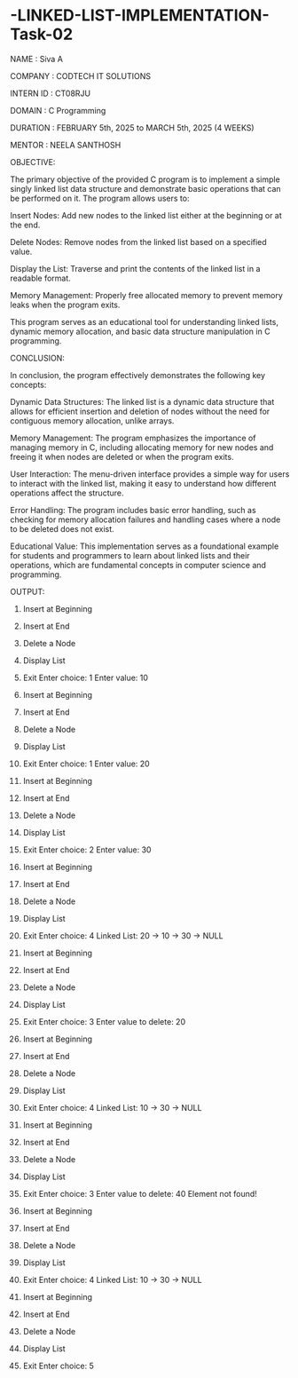 # -LINKED-LIST-IMPLEMENTATION-Task-02

NAME : Siva A

COMPANY : CODTECH IT SOLUTIONS

INTERN ID : CT08RJU

DOMAIN : C Programming

DURATION : FEBRUARY 5th, 2025 to MARCH 5th, 2025 (4 WEEKS)

MENTOR : NEELA SANTHOSH

OBJECTIVE:

The primary objective of the provided C program is to implement a simple singly linked list data structure and demonstrate basic operations that can be performed on it. The program allows users to:

Insert Nodes: Add new nodes to the linked list either at the beginning or at the end.

Delete Nodes: Remove nodes from the linked list based on a specified value.

Display the List: Traverse and print the contents of the linked list in a readable format.

Memory Management: Properly free allocated memory to prevent memory leaks when the program exits.

This program serves as an educational tool for understanding linked lists, dynamic memory allocation, and basic data structure manipulation in C programming.

CONCLUSION:

In conclusion, the program effectively demonstrates the following key concepts:

Dynamic Data Structures: The linked list is a dynamic data structure that allows for efficient insertion and deletion of nodes without the need for contiguous memory allocation, unlike arrays.

Memory Management: The program emphasizes the importance of managing memory in C, including allocating memory for new nodes and freeing it when nodes are deleted or when the program exits.

User Interaction: The menu-driven interface provides a simple way for users to interact with the linked list, making it easy to understand how different operations affect the structure.

Error Handling: The program includes basic error handling, such as checking for memory allocation failures and handling cases where a node to be deleted does not exist.

Educational Value: This implementation serves as a foundational example for students and programmers to learn about linked lists and their operations, which are fundamental concepts in computer science and programming.

OUTPUT:

1. Insert at Beginning
2. Insert at End
3. Delete a Node
4. Display List
5. Exit
Enter choice: 1
Enter value: 10

1. Insert at Beginning
2. Insert at End
3. Delete a Node
4. Display List
5. Exit
Enter choice: 1
Enter value: 20

1. Insert at Beginning
2. Insert at End
3. Delete a Node
4. Display List
5. Exit
Enter choice: 2
Enter value: 30

1. Insert at Beginning
2. Insert at End
3. Delete a Node
4. Display List
5. Exit
Enter choice: 4
Linked List: 20 -> 10 -> 30 -> NULL

1. Insert at Beginning
2. Insert at End
3. Delete a Node
4. Display List
5. Exit
Enter choice: 3
Enter value to delete: 20

1. Insert at Beginning
2. Insert at End
3. Delete a Node
4. Display List
5. Exit
Enter choice: 4
Linked List: 10 -> 30 -> NULL

1. Insert at Beginning
2. Insert at End
3. Delete a Node
4. Display List
5. Exit
Enter choice: 3
Enter value to delete: 40
Element not found!

1. Insert at Beginning
2. Insert at End
3. Delete a Node
4. Display List
5. Exit
Enter choice: 4
Linked List: 10 -> 30 -> NULL

1. Insert at Beginning
2. Insert at End
3. Delete a Node
4. Display List
5. Exit
Enter choice: 5

